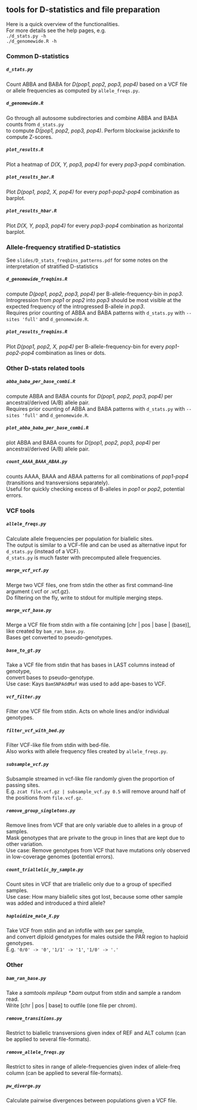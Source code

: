 ## tools for D-statistics and file preparation

Here is a quick overview of the functionalities.  
For more details see the help pages, e.g.  
`./d_stats.py -h`  
`./d_genomewide.R -h`

### Common D-statistics

##### `d_stats.py`

Count ABBA and BABA for _D(pop1, pop2, pop3, pop4)_ based on a 
VCF file or allele frequencies as computed by `allele_freqs.py`.  

##### `d_genomewide.R`

Go through all autosome subdirectories and combine ABBA and BABA counts from `d_stats.py`  
to compute  _D(pop1, pop2, pop3, pop4)_.
Perform blockwise jackknife to compute Z-scores.

##### `plot_results.R`

Plot a heatmap of _D(X, Y, pop3, pop4)_ for every _pop3-pop4_ combination.  

##### `plot_results_bar.R`

Plot _D(pop1, pop2, X, pop4)_ for every _pop1-pop2-pop4_ combination as barplot.  

##### `plot_results_hbar.R`

Plot _D(X, Y, pop3, pop4)_ for every _pop3-pop4_ combination as horizontal barplot.

  

### Allele-frequency stratified D-statistics

See `slides/D_stats_freqbins_patterns.pdf` for some notes on the interpretation of stratified D-statistics

##### `d_genomewide_freqbins.R`

compute _D(pop1, pop2, pop3, pop4)_ per B-allele-frequency-bin in _pop3_.  
Introgression from _pop1_ or _pop2_ into _pop3_ should be most visible at the expected 
frequency of the introgressed B-allele in _pop3_.   
Requires prior counting of ABBA and BABA patterns with `d_stats.py` with `--sites 'full'` and `d_genomewide.R`.   

##### `plot_results_freqbins.R`

Plot _D(pop1, pop2, X, pop4)_ per B-allele-frequency-bin for every _pop1-pop2-pop4_ combination as lines or dots.  



### Other D-stats related tools

##### `abba_baba_per_base_combi.R`

compute ABBA and BABA counts for _D(pop1, pop2, pop3, pop4)_ per ancestral/derived (A/B) allele pair.  
Requires prior counting of ABBA and BABA patterns with `d_stats.py` with `--sites 'full'` and `d_genomewide.R`.   

##### `plot_abba_baba_per_base_combi.R`

plot ABBA and BABA counts for _D(pop1, pop2, pop3, pop4)_ per ancestral/derived (A/B) allele pair.     

##### `count_AAAA_BAAA_ABAA.py`

counts AAAA, BAAA and ABAA patterns for all combinations of _pop1-pop4_ (transitions and transversions separately).  
Useful for quickly checking excess of B-alleles in _pop1_ or _pop2_, potential errors.  




### VCF tools

##### `allele_freqs.py`

Calculate allele frequencies per population for biallelic sites.  
The output is similar to a VCF-file and can be used as alternative input for `d_stats.py` (instead of a VCF).  
`d_stats.py` is much faster with precomputed allele frequencies.  

##### `merge_vcf_vcf.py`

Merge two VCF files, one from stdin the other as first command-line argument (.vcf or .vcf.gz).  
Do filtering on the fly, write to stdout for multiple merging steps.  


##### `merge_vcf_base.py`

Merge a VCF file from stdin with a file containing [chr | pos | base | (base)],  
like created by `bam_ran_base.py`.  
Bases get converted to pseudo-genotypes.  

##### `base_to_gt.py`

Take a VCF file from stdin that has bases in LAST columns instead of genotype,  
convert bases to pseudo-genotype.  
Use case: Kays `BamSNPAddMaf` was used to add ape-bases to VCF.

##### `vcf_filter.py`

Filter one VCF file from stdin. Acts on whole lines and/or individual genotypes.  

##### `filter_vcf_with_bed.py`

Filter VCF-like file from stdin with bed-file.  
Also works with allele frequency files created by `allele_freqs.py`.  

##### `subsample_vcf.py`

Subsample streamed in vcf-like file randomly given the proportion of passing sites.  
E.g. `zcat file.vcf.gz | subsample_vcf.py 0.5` will remove around half of the positions from `file.vcf.gz`.

##### `remove_group_singletons.py`

Remove lines from VCF that are only variable due to alleles in a group of samples.  
Mask genotypes that are private to the group in lines that are kept due to other variation.  
Use case: Remove genotypes from VCF that have mutations only observed in low-coverage genomes (potential errors).  

##### `count_triallelic_by_sample.py`

Count sites in VCF that are triallelic only due to a group of specified samples.  
Use case: How many biallelic sites got lost, because some other sample was added and introduced a third allele? 

##### `haploidize_male_X.py`

Take VCF from stdin and an infofile with sex per sample,  
and convert diploid genotypes for males outside the PAR region to haploid genotypes.  
E.g. `'0/0' -> '0'`, `'1/1' -> '1'`, `'1/0' -> '.'`



### Other

##### `bam_ran_base.py`

Take a _samtools mpileup *.bam_ output from stdin and sample a random read.  
Write [chr | pos | base] to outfile (one file per chrom).  

##### `remove_transitions.py`

Restrict to biallelic transversions given index of REF and ALT column (can be applied to several file-formats).

##### `remove_allele_freqs.py`

Restrict to sites in range of allele-frequencies given index of allele-freq column
(can be applied to several file-formats).  

##### `pw_diverge.py`

Calculate pairwise divergences between populations given a VCF file.





